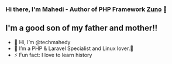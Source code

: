 ### Hi there, I'm Mahedi - Author of PHP Framework [Zuno](https://github.com/techmahedy/zunoo) 👋

## I'm a good son of my father and mother!!

- 🔭 Hi, I’m @techmahedy
- 🌱 I’m a PHP & Laravel Specialist and Linux lover.🤣
- ⚡ Fun fact: I love to learn history



[Zuno]: (https://github.com/techmahedy/zunoo)

